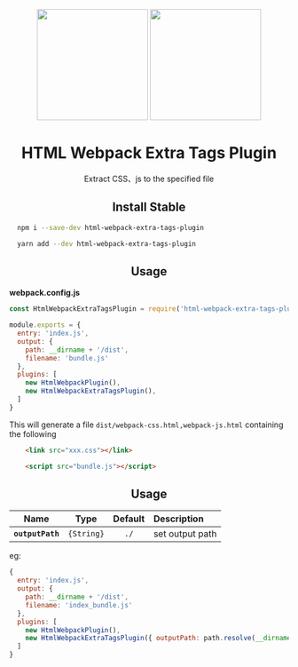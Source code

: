 <div align="center">
  <img width="200" height="200" src="https://worldvectorlogo.com/logos/html5.svg">
  <a href="https://github.com/webpack/webpack">
    <img width="200" height="200"
      src="https://webpack.js.org/assets/icon-square-big.svg">
  </a>
  <h1>HTML Webpack Extra Tags Plugin</h1>
  <p>Extract CSS、js to the specified file</p>
</div>


<h2 align="center">Install Stable</h2>

```bash
  npm i --save-dev html-webpack-extra-tags-plugin
```

```bash
  yarn add --dev html-webpack-extra-tags-plugin
```

<h2 align="center">Usage</h2>

**webpack.config.js**
```js
const HtmlWebpackExtraTagsPlugin = require('html-webpack-extra-tags-plugin')

module.exports = {
  entry: 'index.js',
  output: {
    path: __dirname + '/dist',
    filename: 'bundle.js'
  },
  plugins: [
    new HtmlWebpackPlugin(),
    new HtmlWebpackExtraTagsPlugin(),
  ]
}
```

This will generate a file `dist/webpack-css.html,webpack-js.html` containing the following

```html
    <link src="xxx.css"></link>
```

```html
    <script src="bundle.js"></script>
```

<h2 align="center">Usage</h2>

|Name|Type|Default|Description|
|:--:|:--:|:-----:|:----------|
|**`outputPath`**|`{String}`|`./`|set output path|

eg:

```js
{
  entry: 'index.js',
  output: {
    path: __dirname + '/dist',
    filename: 'index_bundle.js'
  },
  plugins: [
    new HtmlWebpackPlugin(),
    new HtmlWebpackExtraTagsPlugin({ outputPath: path.resolve(__dirname, 'xxxx') }),
  ]
}
```
